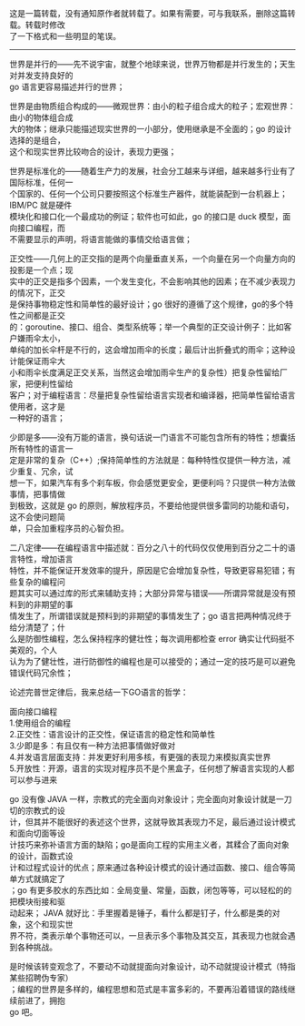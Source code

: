 这是一篇转载，没有通知原作者就转载了。如果有需要，可与我联系，删除这篇转载。转载时修改<br>
了一下格式和一些明显的笔误。
***
世界是并行的——先不说宇宙，就整个地球来说，世界万物都是并行发生的；天生对并发支持良好的<br>
 go 语言更容易描述并行的世界；

世界是由物质组合构成的——微观世界：由小的粒子组合成大的粒子；宏观世界：由小的物体组合成<br>
大的物体；继承只能描述现实世界的一小部分，使用继承是不全面的；go 的设计选择的是组合，<br>
这个和现实世界比较吻合的设计，表现力更强；

世界是标准化的——随着生产力的发展，社会分工越来与详细，越来越多行业有了国际标准，任何一<br>
个国家的、任何一个公司只要按照这个标准生产器件，就能装配到一台机器上；IBM/PC 就是硬件<br>
模块化和接口化一个最成功的例证；软件也可如此，go 的接口是 duck 模型，面向接口编程，而<br>
不需要显示的声明，将语言能做的事情交给语言做；

正交性——几何上的正交指的是两个向量垂直关系，一个向量在另一个向量方向的投影是一个点；现<br>
实中的正交是指多个因素，一个发生变化，不会影响其他的因素；在不减少表现力的情况下，正交<br>
是保持事物稳定性和简单性的最好设计；go 很好的遵循了这个规律，go的多个特性之间都是正交<br>
的：goroutine、接口、组合、类型系统等；举一个典型的正交设计例子：比如客户嫌雨伞太小，<br>
单纯的加长伞杆是不行的，这会增加雨伞的长度；最后计出折叠式的雨伞；这种设计能保证雨伞大<br>
小和雨伞长度满足正交关系，当然这会增加雨伞生产的复杂性）把复杂性留给厂家，把便利性留给<br>
客户；对于编程语言：尽量把复杂性留给语言实现者和编译器，把简单性留给语言使用者，这才是<br>
一种好的语言；

少即是多——没有万能的语言，换句话说一门语言不可能包含所有的特性；想囊括所有特性的语言一<br>
定是非常的复杂（C++）;保持简单性的方法就是：每种特性仅提供一种方法，减少重复、冗余，试<br>
想一下，如果汽车有多个刹车板，你会感觉更安全，更便利吗？只提供一种方法做事情，把事情做<br>
到极致，这就是 go 的原则，解放程序员，不要给他提供很多雷同的功能和语句，这不会使问题简<br>
单，只会加重程序员的心智负担。

二八定律——在编程语言中描述就：百分之八十的代码仅仅使用到百分之二十的语言特性，增加语言<br>
特性，并不能保证开发效率的提升，原因是它会增加复杂性，导致更容易犯错；有些复杂的编程问<br>
题其实可以通过库的形式来辅助支持；大部分异常与错误——所谓异常就是没有预料到的非期望的事<br>
情发生了，所谓错误就是预料到的非期望的事情发生了；go 语言把两种情况终于给分清楚了；什<br>
么是防御性编程，怎么保持程序的健壮性；每次调用都检查 error 确实让代码挺不美观的，个人<br>
认为为了健壮性，进行防御性的编程也是可以接受的；通过一定的技巧是可以避免错误代码冗余性；<br>

论述完普世定律后，我来总结一下GO语言的哲学：

面向接口编程<br>
1.使用组合的编程<br>
2.正交性：语言设计的正交性，保证语言的稳定性和简单性<br>
3.少即是多：有且仅有一种方法把事情做好做对<br>
4.并发语言层面支持：并发更好利用多核，有更强的表现力来模拟真实世界<br>
5.开放性：开源，语言的实现对程序员不是个黑盒子，任何想了解语言实现的人都可以参与进来<br>

go 没有像 JAVA 一样，宗教式的完全面向对象设计；完全面向对象设计就是一刀切的宗教式的设<br>
计，但其并不能很好的表述这个世界，这就导致其表现力不足，最后通过设计模式和面向切面等设<br>
计技巧来弥补语言方面的缺陷；go是面向工程的实用主义者，其糅合了面向对象的设计，函数式设<br>
计和过程式设计的优点；原来通过各种设计模式的设计通过函数、接口、组合等简单方式就搞定了<br>
；go 有更多胶水的东西比如：全局变量、常量，函数，闭包等等，可以轻松的的把模块衔接和驱<br>
动起来； JAVA 就好比：手里握着是锤子，看什么都是钉子，什么都是类的对象，这个和现实世<br>
界不符，类表示单个事物还可以，一旦表示多个事物及其交互，其表现力也就会遇到各种挑战。<br>

是时候该转变观念了，不要动不动就提面向对象设计，动不动就提设计模式（特指某些招聘伪专家）<br>
；编程的世界是多样的，编程思想和范式是丰富多彩的，不要再沿着错误的路线继续前进了，拥抱 <br>
go 吧。




